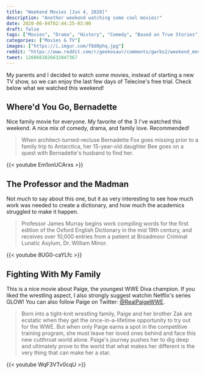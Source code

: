 ```yaml
---
title: "Weekend Movies [Jun 4, 2020]"
description: "Another weekend watching some cool movies!"
date: 2020-06-04T02:44:25-03:00
draft: false
tags: ["Movies", "Drama", "History", "Comedy", "Based on True Stories", "Based on a Book"]
categories: ["Movies & TV"]
images: ["https://i.imgur.com/f8d0phq.jpg"]
reddit: "https://www.reddit.com/r/geekosaur/comments/gwrbs2/weekend_movies_jun_4_2020/"
tweet: 1268663826632847367
---
```


My parents and I decided to watch some movies, instead of starting a new TV show, so we can enjoy the last few days of Telecine's free trial. Check below what we watched this weekend!

<!--more-->

## Where'd You Go, Bernadette

Nice family movie for everyone. My favorite of the 3 I've watched this weekend. A nice mix of comedy, drama, and family love. Recommended!

> When architect-turned-recluse Bernadette Fox goes missing prior to a family trip to Antarctica, her 15-year-old daughter Bee goes on a quest with Bernadette's husband to find her.

{{< youtube Em1onUCArxs >}}

## The Professor and the Madman

Not much to say about this one, but it as very interesting to see how much work was needed to create a dictionary, and how much the academics struggled to make it happen.

> Professor James Murray begins work compiling words for the first edition of the Oxford English Dictionary in the mid 19th century, and receives over 10,000 entries from a patient at Broadmoor Criminal Lunatic Asylum, Dr. William Minor.

{{< youtube 8UG0-caYLfc >}}

## Fighting With My Family

This is a nice movie about Paige, the youngest WWE Diva champion. If you liked the wrestling aspect, I also strongly suggest watchin Netflix's series GLOW! You can also follow Paige on Twitter: [@RealPaigeWWE](//twitter.com/RealPaigeWWE).

> Born into a tight-knit wrestling family, Paige and her brother Zak are ecstatic when they get the once-in-a-lifetime opportunity to try out for the WWE. But when only Paige earns a spot in the competitive training program, she must leave her loved ones behind and face this new cutthroat world alone. Paige's journey pushes her to dig deep and ultimately prove to the world that what makes her different is the very thing that can make her a star.

{{< youtube WqF3VTv0cqU >}}